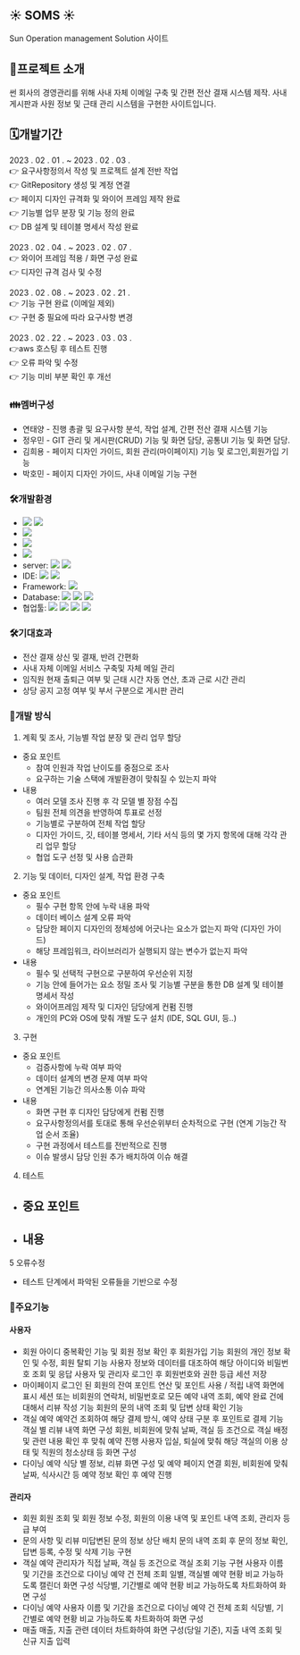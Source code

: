 ## :sunny: SOMS :sunny:
Sun Operation management Solution 사이트

## 🧾프로젝트 소개
썬 회사의 경영관리를 위해 사내 자체 이메일 구축 및 간편 전산 결재 시스템 제작. 사내 게시판과 사원 정보 및 근태 관리 시스템을 구현한 사이트입니다.

## 🗓개발기간
2023 . 02 . 01 . ~ 2023 . 02 . 03 .  
:point_right: 요구사항정의서 작성 및 프로젝트 설계 전반 작업  
:point_right: GitRepository 생성 및 계정 연결  
:point_right: 페이지 디자인 규격화 및 와이어 프레임 제작 완료  
:point_right: 기능별 업무 분장 및 기능 정의 완료  
:point_right: DB 설계 및 테이블 명세서 작성 완료    

2023 . 02 . 04 . ~ 2023 . 02 . 07 .   
:point_right: 와이어 프레임 적용 / 화면 구성 완료  
:point_right: 디자인 규격 검사 및 수정  

2023 . 02 . 08 . ~ 2023 . 02 . 21 .  
:point_right: 기능 구현 완료 (이메일 제외)  
:point_right: 구현 중 필요에 따라 요구사항 변경  

2023 . 02 . 22 . ~ 2023 . 03 . 03 .  
:point_right:aws 호스팅 후 테스트 진행  
:point_right: 오류 파악 및 수정  
:point_right: 기능 미비 부분 확인 후 개선  
### 👪멤버구성
- 연태양 - 진행 총괄 및 요구사항 분석, 작업 설계, 간편 전산 결재 시스템 기능
- 정우민 - GIT 관리 및 게시판(CRUD) 기능 및 화면 담당, 공통UI 기능 및 화면 담당.
- 김희용 - 페이지 디자인 가이드, 회원 관리(마이페이지) 기능 및 로그인,회원가입 기능
- 박호민 - 페이지 디자인 가이드, 사내 이메일 기능 구현

### 🛠개발환경
- <img src="https://img.shields.io/badge/windows 10-0078D6?style=flat&logo=Windows Chrome&logoColor=white"/> <img src="https://img.shields.io/badge/macOS-000000?style=flat&logo=macOS&logoColor=white"/>
- <img src="https://img.shields.io/badge/Google Chrome-4285F4?style=flat&logo=Google Chrome&logoColor=white"/>
- <img src="https://img.shields.io/badge/java11-222324?style=flat&logoColor=white"/>
- <img src="https://img.shields.io/badge/JDK 11-2C2255?style=flat&logoColor=white"/>
- server: <img src="https://img.shields.io/badge/apache tomcat-9.0-2C2255?style=flat&logo=Apache Tomcat&logoColor=white"/> <img src="https://img.shields.io/badge/spring-2C2255?style=flat&logo=Spring boot 내장 서버&logoColor=white"/>
- IDE: <img src="https://img.shields.io/badge/sts4-2C2255?style=flat&logo=sts4 IDE&logoColor=green"/> <img src="https://img.shields.io/badge/IntelliJ IDEA-000000?style=flat&logo=IntelliJ IDEA&logoColor=white"/>
- Framework: <img src="https://img.shields.io/badge/Spring Boot-6DB33F?style=flat&logo=Spring Boot&logoColor=green"/>
- Database: <img src="https://img.shields.io/badge/MySQL 8.0.31-4479A1?style=flat&logo=MySQL&logoColor=white"/>
<img src="https://img.shields.io/badge/HeidiSQL-1B72BE?style=flat&logoColor=white"/> <img src="https://img.shields.io/badge/MySQLWorkbench-02458D?style=flat&logoColor=white"/>
- 협업툴: <img src="https://img.shields.io/badge/GitHub-181717?style=flat&logo=GitHub&logoColor=white"/> <img src="https://img.shields.io/badge/Sourcetree-0052CC?style=flat&logo=Sourcetree&logoColor=white"/> <img src="https://img.shields.io/badge/Slack-4A154B?style=flat&logo=Slack&logoColor=white"/> <img src="https://img.shields.io/badge/Google Sheets-34A853?style=flat&logo=Google Sheets&logoColor=white"/> 

### 🛠기대효과
- 전산 결재 상신 및 결재, 반려 간편화
- 사내 자체 이메일 서비스 구축및 자체 메일 관리
- 임직원 현재 출퇴근 여부 및 근태 시간 자동 연산, 초과 근로 시간 관리
- 상당 공지 고정 여부 및 부서 구분으로 게시판 관리

### 💎개발 방식
1) 계획 및 조사, 기능별 작업 분장 및 관리 업무 할당

- 중요 포인트
    - 참여 인원과 작업 난이도를 중점으로 조사
    - 요구하는 기술 스택에 개발환경이 맞춰질 수 있는지 파악
- 내용
    - 여러 모델 조사 진행 후 각 모델 별 장점 수집
    - 팀원 전체 의견을 반영하여 투표로 선정
    - 기능별로 구분하여 전체 작업 할당
    - 디자인 가이드, 깃, 테이블 명세서, 기타 서식 등의 몇 가지 항목에 대해 각각 관리 업무 할당
    - 협업 도구 선정 및 사용 습관화

2) 기능 및 데이터, 디자인 설계, 작업 환경 구축

- 중요 포인트
    - 필수 구현 항목 안에 누락 내용 파악
    - 데이터 베이스 설계 오류 파악
    - 담당한 페이지 디자인의 정체성에 어긋나는 요소가 없는지 파악 (디자인 가이드)
    - 해당 프레임워크, 라이브러리가 실행되지 않는 변수가 없는지 파악
- 내용
    - 필수 및 선택적 구현으로 구분하여 우선순위 지정
    - 기능 안에 들어가는 요소 정밀 조사 및 기능별 구분을 통한 DB 설계 및 테이블 명세서 작성
    - 와이어프레임 제작 및 디자인 담당에게 컨펌 진행
    - 개인의 PC와 OS에 맞춰 개발 도구 설치 (IDE, SQL GUI, 등..)

3) 구현

- 중요 포인트
    - 검증사항에 누락 여부 파악
    - 데이터 설계의 변경 문제 여부 파악
    - 연계된 기능간 의사소통 이슈 파악
- 내용
    - 화면 구현 후 디자인 담당에게 컨펌 진행
    - 요구사항정의서를 토대로 통해 우선순위부터 순차적으로 구현 (연계 기능간 작업 순서 조율)
    - 구현 과정에서 테스트를 전반적으로 진행
    - 이슈 발생시 담당 인원 추가 배치하여 이슈 해결

4) 테스트

- 중요 포인트
    - 
- 내용
    - 

5 오류수정 

- 테스트 단계에서 파악된 오류들을 기반으로 수정

### 💎주요기능
#### 사용자
- 회원
아이디 중복확인 기능 및 회원 정보 확인 후 회원가입 기능
회원의 개인 정보 확인 및 수정, 회원 탈퇴 기능
사용자 정보와 데이터를 대조하여 해당 아이디와 비밀번호 조회 및 응답
사용자 및 관리자 로그인 후 회원번호와 권한 등급 세션 저장
- 마이페이지
로그인 된 회원의 잔여 포인트 연산 및 포인트 사용 / 적립 내역 화면에 표시
세션 또는 비회원의 연락처, 비밀번호로 모든 예약 내역 조회, 예약 완료 건에 대해서 리뷰 작성 기능
회원의 문의 내역 조회 및 답변 상태 확인 기능
- 객실 예약
예약건 조회하여 해당 결제 방식, 예약 상태 구분 후 포인트로 결제 기능
객실 별 리뷰 내역 화면 구성
회원, 비회원에 맞춰 날짜, 객실 등 조건으로 객실 배정 및 관련 내용 확인 후 맞춰 예약 진행
사용자 입실, 퇴실에 맞춰 해당 객실의 이용 상태 및 직원의 청소상태 등 화면 구성
- 다이닝 예약
식당 별 정보, 리뷰 화면 구성 및 예약 페이지 연결
회원, 비회원에 맞춰 날짜, 식사시간 등 예약 정보 확인 후 예약 진행

#### 관리자
- 회원
회원 조회 및 회원 정보 수정, 회원의 이용 내역 및 포인트 내역 조회, 관리자 등급 부여
- 문의 사항 및 리뷰
미답변된 문의 정보 상단 배치
문의 내역 조회 후 문의 정보 확인, 답변 등록, 수정 및 삭제 기능 구현
- 객실 예약
관리자가 직접 날짜, 객실 등 조건으로 객실 조회 기능 구현
사용자 이름 및 기간을 조건으로 다이닝 예약 건 전체 조회
일별, 객실별 예약 현황 비교 가능하도록 캘린더 화면 구성
식당별, 기간별로 예약 현황 비교 가능하도록 차트화하여 화면 구성
- 다이닝 예약
사용자 이름 및 기간을 조건으로 다이닝 예약 건 전체 조회
식당별, 기간별로 예약 현황 비교 가능하도록 차트화하여 화면 구성
- 매출
매출, 지출 관련 데이터 차트화하여 화면 구성(당일 기준), 지출 내역 조회 및 신규 지출 입력


